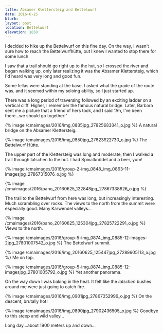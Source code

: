 ```yaml
---
title: Absamer Klettersteig and Bettelwurf
date: 2016-6-25
blurb: 
layout: post
location: Bettelwurf
elevation: 1850
---
```


I decided to hike up the Bettelwurf on this fine day. On the way, I wasn't sure
how to reach the Bettelwurfhütte, but I knew I wanted to stop there for some lunch.

I saw that a trail should go right up to the hut, so I crossed the river
and began walking up, only later realizing it was the Absamer Klettersteig,
which I'd heard was very long and good fun.

Some fellas were standing at the base. I asked what the grade of the route
was, and it seemed within my soloing ability, so I just started up.

There was a long period of traversing followed by an exciting ladder on a
vertical cliff. Higher, I remember the famous natural bridge.
Later, Barbara sent me a picture that a friend of hers took, and I said
"Ah, I've been there...we should go together!"

{% image /cmaimages/2016/img_0835jpg_27825683341_o.jpg %}
A natural bridge on the Absamer Klettersteig.



{% image /cmaimages/2016/img_0850jpg_27623922730_o.jpg %}
The Bettelwurf Hütte.

The upper part of the Klettersteig was long and moderate, then I walked
a trail through latschen to the hut. I had Spinatknödel and a beer, yum!

{% image /cmaimages/2016/group-2-img_0848_img_0863-11-imagesjpg_27867315076_o.jpg %}




{% image /cmaimages/2016/pano_20160625_122848jpg_27867338826_o.jpg %}


The trail to the Bettelwurf from here was long, but increasingly
interesting. Much scrambling over rocks. The views to the north from the summit
were especially good. Many Karwendel valleys...

{% image /cmaimages/2016/pano_20160625_125304jpg_27825722291_o.jpg %}
Views to the north.




{% image /cmaimages/2016/group-5-img_0874_img_0885-12-images-2jpg_27801007542_o.jpg %}
The Bettelwurf summit.




{% image /cmaimages/2016/img_20160625_125447jpg_27289605113_o.jpg %}
Me on top.




{% image /cmaimages/2016/group-5-img_0874_img_0885-12-imagesjpg_27801005792_o.jpg %}
Yet another panorama.


On the way down I was baking in the heat. It felt like the _latschen_
bushes around me were just going to catch fire.

{% image /cmaimages/2016/img_0901jpg_27867352996_o.jpg %}
On the descent, brutally hot!




{% image /cmaimages/2016/img_0890jpg_27902436505_o.jpg %}
Goodbye to this steep and wild valley...


Long day...about 1900 meters up and down...

